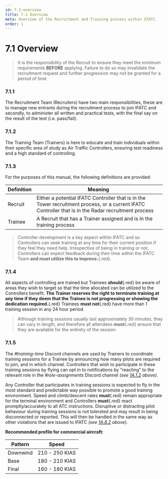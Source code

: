 ```yaml
---
id: 7.1-overview
title: 7.1 Overview
meta: Overview of the Recruitment and Training process within IFATC.
order: 1
---
```


# 7.1  Overview

 

> It is the responsibility of the Recruit to ensure they meet the minimum requirements **BEFORE** applying. Failure to do so may invalidate the recruitment request and further progression may not be granted for a period of time

 

### 7.1.1    

The Recruitment Team (Recruiters) have two main responsibilities, these are to manage new entrants during the recruitment process to join IFATC and secondly, to administer all written and practical tests, with the final say on the result of the test (i.e. pass/fail).



### 7.1.2    

The Training Team (Trainers) is here to educate and train individuals within their specific area of study as Air Traffic Controllers, ensuring test readiness and a high standard of controlling.



### 7.1.3    

For the purposes of this manual, the following definitions are provided:

 

| Definition | Meaning                                                      |
| ---------- | ------------------------------------------------------------ |
| Recruit    | Either a potential IFATC Controller that is in the Tower recruitment process, or a current IFATC Controller that is in the Radar recruitment process |
| Trainee    | A Recruit that has a Trainer assigned and is in the training process |

 

> Controller development is a key aspect within IFATC and so Controllers can seek training at any time for their current position if they feel they need help. Irrespective of being in training or not, Controllers can expect feedback during their time within the IFATC Team **and must utilize this to improve.**{.red}. 

 

### 7.1.4    

All aspects of controlling are trained but Trainees **should**{.red} be aware of areas they wish to target so that the time allocated can be utilized to the Controllers benefit. **The Trainer reserves the right to terminate training at any time if they deem that the Trainee is not progressing or showing the dedication required.**{.red} Trainees **must not**{.red} have more than 1 training session in any 24 hour period.



> Although training sessions usually last approximately 30 minutes, they can vary in length, and therefore all attendees **must**{.red} ensure that they are available for the entirety of the session



### 7.1.5

The *#training-time* Discord channels are used by Trainers to coordinate training sessions for a Trainee by announcing how many pilots are required to join, and in which channel. Controllers that wish to participate in these training sessions by flying can opt in to notifications by "reacting" to the relevant role in the *#role-assignments* Discord channel *(see [1A.1.2](/guide/atc-manual/1a.-administration/1a.1-discord-communication#1a.1.2) above)*. 



Any Controller that participates in training sessions is expected to fly in the most standard and predictable way possible to promote a good training environment. Speed and climb/descent rates **must**{.red} remain appropriate for the terminal environment and Controllers **must**{.red} react promptly/accurately to all ATC instructions. Disruptive or distracting pilot behaviour during training sessions is not tolerated and may result in being disconnected or reported. This will then be handled in the same way as other violations that are issued to IFATC *(see [1A.8.2](/guide/atc-manual/1a.-administration/1a.8-disciplinary-and-suspension-procedure#1a.8.2) above)*.



**Recommended profile for commercial aircraft:**

| Pattern  | Speed          |
| -------- | -------------- |
| Downwind | 210 - 250 KIAS |
| Base     | 180 - 210 KIAS |
| Final    | 160 - 180 KIAS |

